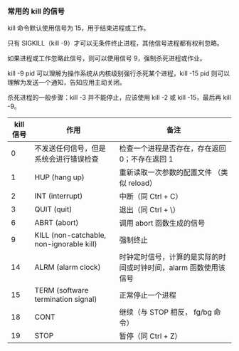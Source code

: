 ### 常用的 kill 的信号

kill 命令默认使用信号为 15，用于结束进程或工作。

只有 SIGKILL（kill -9）才可以无条件终止进程，其他信号进程都有权利忽略。

如果进程或工作忽略此信号，则可以使用信号 9，强制杀死进程或作业。

kill -9 pid 可以理解为操作系统从内核级别强行杀死某个进程，kill -15 pid 则可以理解为发送一个通知，告知应用主动关闭。

杀死进程的一般步骤：kill -3 并不能停止，应该使用 kill -2 或 kill -15，最后再 kill -9。

| kill 信号 | 作用                                     | 备注                                                             |
| --------- | ---------------------------------------- | ---------------------------------------------------------------- |
| 0         | 不发送任何信号，但是系统会进行错误检查   | 检查一个进程是否存在，存在返回 0；不存在返回 1                   |
| 1         | HUP (hang up)                            | 重新读取一次参数的配置文件 （类似 reload）                       |
| 2         | INT (interrupt)                          | 中断（同 Ctrl + C）                                              |
| 3         | QUIT (quit)                              | 退出（同 Ctrl + \）                                              |
| 6         | ABRT (abort)                             | 调用 abort 函数生成的信号                                        |
| 9         | KILL (non-catchable, non-ignorable kill) | 强制终止                                                         |
| 14        | ALRM (alarm clock)                       | 时钟定时信号，计算的是实际的时间或时钟时间，alarm 函数使用该信号 |
| 15        | TERM (software termination signal)       | 正常停止一个进程                                                 |
| 18        | CONT                                     | 继续（与 STOP 相反， fg/bg 命令）                                |
| 19        | STOP                                     | 暂停（同 Ctrl + Z）                                              |
